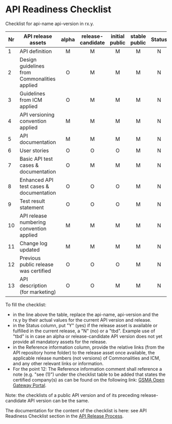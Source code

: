 # API Readiness Checklist

Checklist for api-name api-version in rx.y.

| Nr | API release assets  | alpha | release-candidate |  initial<br>public | stable<br> public | Status | Reference information |
|----|----------------------------------------------|:-----:|:-----------------:|:-------:|:------:|:----:|:----:|
|  1 | API definition                               |   M   |         M         |    M    |    M   |  N    | [link](https://github.com/camaraproject/PredictiveConnectivityData/blob/main/code/API_definitions/predictive-connectivity-data-vwip.yaml) |
|  2 | Design guidelines from Commonalities applied |   O   |         M         |    M    |    M   |  N    | [r3.2](https://github.com/camaraproject/Commonalities/releases/tag/r3.2) |
|  3 | Guidelines from ICM applied                  |   O   |         M         |    M    |    M   |  N    | [r3.2](https://github.com/camaraproject/IdentityAndConsentManagement/releases/tag/r3.2) |
|  4 | API versioning convention applied            |   M   |         M         |    M    |    M   |  N   | predictive-connectivity-data-vwip  |
|  5 | API documentation                            |   M   |         M         |    M    |    M   |  N    | [inline in YAML](https://github.com/camaraproject/PredictiveConnectivityData/blob/main/code/API_definitions/predictive-connectivity-data-vwip.yaml) |
|  6 | User stories                                 |   O   |         O         |    O    |    M   |  N    | [link](https://github.com/camaraproject/PredictiveConnectivityData/blob/main/documentation/API_documentation/Predictive-Connectivity-Data_User_Story.mdd) |
|  7 | Basic API test cases & documentation         |   O   |         M         |    M    |    M   |  N    | [relative link](/code/Test_definitions) |
|  8 | Enhanced API test cases & documentation      |   O   |         O         |    O    |    M   |  N    | [relative link](/code/Test_definitions) |
|  9 | Test result statement                        |   O   |         O         |    O    |    M   |  N   | issue link |
| 10 | API release numbering convention applied     |   M   |         M         |    M    |    M   |  N   |   |
| 11 | Change log updated                           |   M   |         M         |    M    |    M   |  N   | [relative link](/CHANGELOG.md) |
| 12 | Previous public release was certified        |   O   |         O         |    O    |    M   |  N   | comment |
| 13 | API description (for marketing)              |   O   |         O         |    M    |    M   |  N    | [Wiki link](https://lf-camaraproject.atlassian.net/wiki/spaces/CAM/pages/119734435/PredictiveConnectivityData+API+description) |

To fill the checklist:
- in the line above the table, replace the api-name, api-version and the rx.y by their actual values for the current API version and release.
- in the Status column, put "Y" (yes) if the release asset is available or fulfilled in the current release, a "N" (no) or a "tbd". Example use of "tbd" is in case an alpha or release-candidate API version does not yet provide all mandatory assets for the release.
- in the Reference information column, provide the relative links (from the API repository home folder) to the release asset once available, the applicable release numbers (not versions) of Commonalities and ICM, and any other relevant links or information.
- For the point 12: The Reference information comment shall reference a note (e.g. "see (1)") under the checklist table to be added that states the certified company(s) as can be found on the following link: [GSMA Open Gateway Portal](https://open-gateway.gsma.com/).

Note: the checklists of a public API version and of its preceding release-candidate API version can be the same.

The documentation for the content of the checklist is here: see API Readiness Checklist section in the [API Release Process](https://lf-camaraproject.atlassian.net/wiki/x/jine).